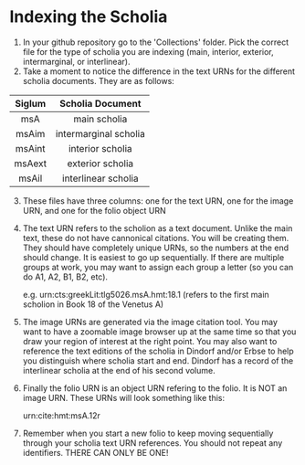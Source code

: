 # Indexing the Scholia #

1. In your github repository go to the 'Collections' folder. Pick the correct file for the type of scholia you are indexing (main, interior, exterior, intermarginal, or interlinear).
2. Take a moment to notice the difference in the text URNs for the different scholia documents. They are as follows:

| Siglum | Scholia Document |
|:---:|:---:|
| msA | main scholia |
| msAim | intermarginal scholia |
| msAint | interior scholia |
| msAext |  exterior scholia |
| msAil | interlinear scholia |

3. These files have three columns: one for the text URN, one for the image URN, and one for the folio object URN
4. The text URN refers to the scholion as a text document. Unlike the main text, these do not have cannonical citations. You will be creating them. They should have completely unique URNs, so the numbers at the end should change. It is easiest to go up sequentially. If there are multiple groups at work, you may want to assign each group a letter (so you can do A1, A2, B1, B2, etc).

    e.g. urn:cts:greekLit:tlg5026.msA.hmt:18.1 (refers to the first main scholion in Book 18 of the Venetus A)

5. The image URNs are generated via the image citation tool. You may want to have a zoomable image browser up at the same time so that you draw your region of interest at the right point. You may also want to reference the text editions of the scholia in Dindorf and/or Erbse to help you distinguish where scholia start and end. Dindorf has a record of the interlinear scholia at the end of his second volume.
6. Finally the folio URN is an object URN refering to the folio. It is NOT an image URN. These URNs will look something like this:

    urn:cite:hmt:msA.12r

7. Remember when you start a new folio to keep moving sequentially through your scholia text URN references. You should not repeat any identifiers. THERE CAN ONLY BE ONE!
